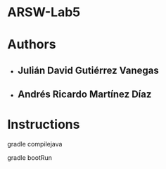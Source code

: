 # ARSW-Lab5

# Authors

- ## Julián David Gutiérrez Vanegas
- ## Andrés Ricardo Martínez Díaz

# Instructions

gradle compilejava

gradle bootRun
